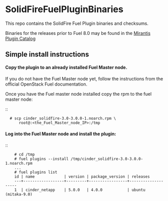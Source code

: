 # SolidFireFuelPluginBinaries
This repo contains the SolidFire Fuel Plugin binaries and checksums.

Binaries for the releases prior to Fuel 8.0 may be found in the
[Mirantis Plugin Catalog](https://www.mirantis.com/validated-solution-integrations/fuel-plugins/)

## Simple install instructions

#### Copy the plugin to an already installed Fuel Master node.
   If you do not have the Fuel Master node yet, follow the instructions from the
   official OpenStack Fuel documentation.

   Once you have the Fuel master node installed copy the rpm to the fuel
   master node:

   ::

      # scp cinder_solidfire-3.0-3.0.0-1.noarch.rpm \
          root@:<the_Fuel_Master_node_IP>:/tmp

#### Log into the Fuel Master node and install the plugin:

   ::

        # cd /tmp
        # fuel plugins --install /tmp/cinder_solidfire-3.0-3.0.0-1.noarch.rpm
        ...
        # fuel plugins list
        id | name             | version | package_version | releases
        ---+------------------+---------+-----------------+--------------------
        1  | cinder_netapp    | 5.0.0   | 4.0.0           | ubuntu (mitaka-9.0)

